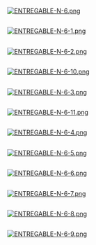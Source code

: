 [![ENTREGABLE-N-6.png](https://i.postimg.cc/L6rgtMWW/ENTREGABLE-N-6.png)](https://postimg.cc/Whw4VxTm)
##

[![ENTREGABLE-N-6-1.png](https://i.postimg.cc/cJcKGtJq/ENTREGABLE-N-6-1.png)](https://postimg.cc/DW8fqZs5)
##

[![ENTREGABLE-N-6-2.png](https://i.postimg.cc/C1LRhMZR/ENTREGABLE-N-6-2.png)](https://postimg.cc/8F9pwSmG)
##
[![ENTREGABLE-N-6-10.png](https://i.postimg.cc/tRFmFX71/ENTREGABLE-N-6-10.png)](https://postimg.cc/Jt4qLCNm)
##
[![ENTREGABLE-N-6-3.png](https://i.postimg.cc/ZnXnxrwN/ENTREGABLE-N-6-3.png)](https://postimg.cc/D4d72bkf)
##

[![ENTREGABLE-N-6-11.png](https://i.postimg.cc/VL1ZR3bK/ENTREGABLE-N-6-11.png)](https://postimg.cc/Dmjcfp6G)
##
[![ENTREGABLE-N-6-4.png](https://i.postimg.cc/VkkGyngM/ENTREGABLE-N-6-4.png)](https://postimg.cc/Cz9HkZWL)
##
[![ENTREGABLE-N-6-5.png](https://i.postimg.cc/nccYMZmf/ENTREGABLE-N-6-5.png)](https://postimg.cc/Z02yDGjw)
##
[![ENTREGABLE-N-6-6.png](https://i.postimg.cc/L6Ck17kY/ENTREGABLE-N-6-6.png)](https://postimg.cc/6yZGsMmt)
##
[![ENTREGABLE-N-6-7.png](https://i.postimg.cc/QdFQkbS6/ENTREGABLE-N-6-7.png)](https://postimg.cc/hXqQKVkx)
##
[![ENTREGABLE-N-6-8.png](https://i.postimg.cc/bw4Q6tBq/ENTREGABLE-N-6-8.png)](https://postimg.cc/LJBY5nSW)
##
[![ENTREGABLE-N-6-9.png](https://i.postimg.cc/43tpjxDV/ENTREGABLE-N-6-9.png)](https://postimg.cc/nsFsDpch)
